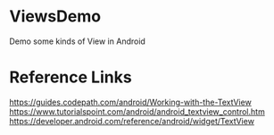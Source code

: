 # ViewsDemo
Demo some kinds of View in Android

# Reference Links

https://guides.codepath.com/android/Working-with-the-TextView
https://www.tutorialspoint.com/android/android_textview_control.htm
https://developer.android.com/reference/android/widget/TextView
